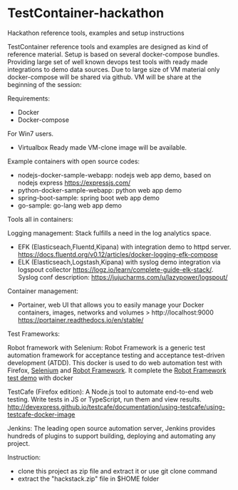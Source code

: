 # TestContainer-hackathon
Hackathon reference tools, examples and setup instructions

TestContainer reference tools and examples are designed as kind of reference material. Setup is based on several docker-compose bundles. Providing large set of well known devops test tools with ready made integrations to demo data sources.
Due to large size of VM material only docker-compose will be shared via github. VM will be share at the beginning of the session:

Requirements:
- Docker
- Docker-compose

For Win7 users. 
- Virtualbox
Ready made VM-clone image will be available.

Example containers with open source codes: 
- nodejs-docker-sample-webapp: nodejs web app demo, based on nodejs express https://expressjs.com/ 
- python-docker-sample-webapp: python web app demo
- spring-boot-sample: spring boot web app demo
- go-sample: go-lang web app demo   

Tools all in containers: 

Logging management: Stack fulfills a need in the log analytics space.
- EFK (Elasticseach,Fluentd,Kipana) with integration demo to httpd server. 
https://docs.fluentd.org/v0.12/articles/docker-logging-efk-compose
- ELK (Elasticseach,Logstash,Kipana) with syslog demo integration via logspout collector
 https://logz.io/learn/complete-guide-elk-stack/. Syslog conf description: https://jujucharms.com/u/lazypower/logspout/

Container management:
- Portainer, web UI that allows you to easily manage your Docker containers, images, networks and volumes > http://localhost:9000
https://portainer.readthedocs.io/en/stable/


Test Frameworks:

Robot framework with Selenium:
Robot Framework is a generic test automation framework for acceptance testing and acceptance test-driven development (ATDD). This docker is used to do web automation test with Firefox, [Selenium](http://www.seleniumhq.org/) and [Robot Framework](http://robotframework.org/). It complete the [Robot Framework test demo](https://bitbucket.org/robotframework/webdemo) with docker

TestCafe (Firefox edition):
A Node.js tool to automate end-to-end web testing. Write tests in JS or TypeScript, run them and view results. http://devexpress.github.io/testcafe/documentation/using-testcafe/using-testcafe-docker-image

Jenkins:
The leading open source automation server, Jenkins provides hundreds of plugins to support building, deploying and automating any project. 

Instruction:
- clone this project as zip file and extract it or use git clone command
- extract the "hackstack.zip" file in $HOME folder





